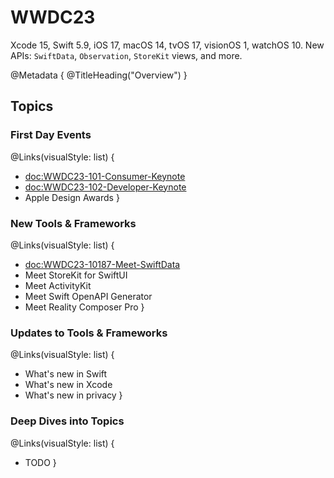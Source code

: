 # WWDC23

Xcode 15, Swift 5.9, iOS 17, macOS 14, tvOS 17, visionOS 1, watchOS 10.
New APIs: ``SwiftData``, ``Observation``, ``StoreKit`` views, and more. 

@Metadata {
   @TitleHeading("Overview")
}


## Topics

### First Day Events

@Links(visualStyle: list) {
   - <doc:WWDC23-101-Consumer-Keynote>
   - <doc:WWDC23-102-Developer-Keynote>
   - Apple Design Awards
}


### New Tools & Frameworks

@Links(visualStyle: list) {
   - <doc:WWDC23-10187-Meet-SwiftData>
   - Meet StoreKit for SwiftUI
   - Meet ActivityKit
   - Meet Swift OpenAPI Generator
   - Meet Reality Composer Pro
}


### Updates to Tools & Frameworks

@Links(visualStyle: list) {
   - What's new in Swift
   - What's new in Xcode
   - What's new in privacy
}


### Deep Dives into Topics

@Links(visualStyle: list) {
   - TODO
}
